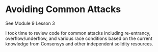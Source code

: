# Avoiding Common Attacks

See Module 9 Lesson 3

I took time to review code for common attacks including re-entrancy, overflow/underflow, and various race conditions based on the current knowledge from Consensys and other independent solidity resources.
